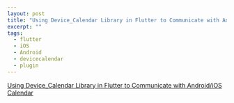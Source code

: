 ```yaml
---
layout: post
title: "Using Device_Calendar Library in Flutter to Communicate with Android/iOS Calendar"
excerpt: ""
tags: 
  - flutter
  - iOS
  - Android
  - devicecalendar
  - plugin
---
```


[Using Device_Calendar Library in Flutter to Communicate with Android/iOS Calendar](https://itnext.io/using-device-calendar-library-in-flutter-to-communicate-with-android-ios-calendar-95b2d8c77b40)

